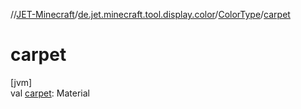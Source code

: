 //[JET-Minecraft](../../../index.md)/[de.jet.minecraft.tool.display.color](../index.md)/[ColorType](index.md)/[carpet](carpet.md)

# carpet

[jvm]\
val [carpet](carpet.md): Material
